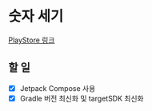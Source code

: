 # 숫자 세기

[PlayStore 링크](https://play.google.com/store/apps/details?id=com.boring.gangmin.counter)

## 할 일

- [X] Jetpack Compose 사용
- [X] Gradle 버전 최신화 및 targetSDK 최신화
